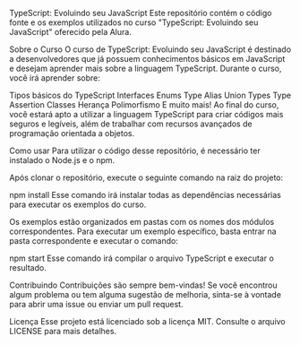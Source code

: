 TypeScript: Evoluindo seu JavaScript
Este repositório contém o código fonte e os exemplos utilizados no curso "TypeScript: Evoluindo seu JavaScript" oferecido pela Alura.

Sobre o Curso
O curso de TypeScript: Evoluindo seu JavaScript é destinado a desenvolvedores que já possuem conhecimentos básicos em JavaScript e desejam aprender mais sobre a linguagem TypeScript. Durante o curso, você irá aprender sobre:

Tipos básicos do TypeScript
Interfaces
Enums
Type Alias
Union Types
Type Assertion
Classes
Herança
Polimorfismo
E muito mais!
Ao final do curso, você estará apto a utilizar a linguagem TypeScript para criar códigos mais seguros e legíveis, além de trabalhar com recursos avançados de programação orientada a objetos.

Como usar
Para utilizar o código desse repositório, é necessário ter instalado o Node.js e o npm.

Após clonar o repositório, execute o seguinte comando na raiz do projeto:

npm install
Esse comando irá instalar todas as dependências necessárias para executar os exemplos do curso.

Os exemplos estão organizados em pastas com os nomes dos módulos correspondentes. Para executar um exemplo específico, basta entrar na pasta correspondente e executar o comando:

npm start
Esse comando irá compilar o arquivo TypeScript e executar o resultado.

Contribuindo
Contribuições são sempre bem-vindas! Se você encontrou algum problema ou tem alguma sugestão de melhoria, sinta-se à vontade para abrir uma issue ou enviar um pull request.

Licença
Esse projeto está licenciado sob a licença MIT. Consulte o arquivo LICENSE para mais detalhes.




